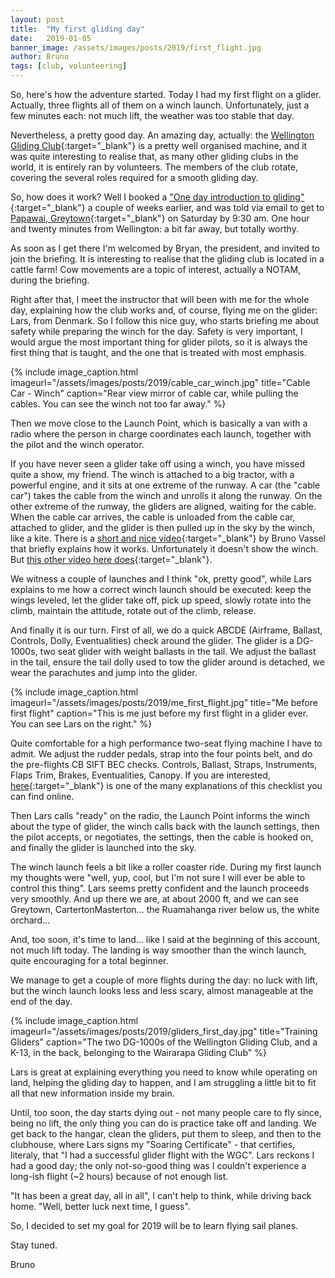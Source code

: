 ```yaml
---
layout: post
title:  "My first gliding day"
date:   2019-01-05
banner_image: /assets/images/posts/2019/first_flight.jpg
author: Bruno
tags: [club, volunteering]
---
```


So, here's how the adventure started.
Today I had my first flight on a glider. Actually, three flights all of them on a winch launch.
Unfortunately, just a few minutes each: not much lift, the weather was too stable that day.

Nevertheless, a pretty good day. An amazing day, actually: the [Wellington Gliding Club](https://soar.co.nz/){:target="_blank"} is a pretty well organised machine, and it was quite interesting to realise that, as many other gliding clubs in the world, it is entirely ran by volunteers. The members of the club rotate, covering the several roles required for a smooth gliding day.

So, how does it work? Well I booked a ["One day introduction to gliding"](http://soar.co.nz/index.php/learn-to-fly/#triallessons){:target="_blank"} a couple of weeks earlier, and was told via email to get to [Papawai, Greytown](https://goo.gl/maps/4PeeJ5SDUmdhrUbt9){:target="_blank"} on Saturday by 9:30 am. One hour and twenty minutes from Wellington: a bit far away, but totally worthy.

 <!--more-->

As soon as I get there I'm welcomed by Bryan, the president, and invited to join the briefing. 
It is interesting to realise that the gliding club is located in a cattle farm! 
Cow movements are a topic of interest, actually a NOTAM, during the briefing.

Right after that, I meet the instructor that will been with me for the whole day, explaining how the club works and, of course, flying me on the glider: Lars, from Denmark. So I follow this nice guy, who starts briefing me about safety while preparing the winch for the day. Safety is very important, I would argue the most important thing for glider pilots, so it is always the first thing that is taught, and the one that is treated with most emphasis.

{% include image_caption.html imageurl="/assets/images/posts/2019/cable_car_winch.jpg" title="Cable Car - Winch" caption="Rear view mirror of cable car, while pulling the cables. You can see the winch not too far away." %}

Then we move close to the Launch Point, which is basically a van with a radio where the person in charge coordinates each launch, together with the pilot and the winch operator.

If you have never seen a glider take off using a winch, you have missed quite a show, my friend. The winch is attached to a big tractor, with a powerful engine, and it sits at one extreme of the runway. A car (the "cable car") takes the cable from the winch and unrolls it along the runway. On the other extreme of the runway, the gliders are aligned, waiting for the cable. When the cable car arrives, the cable is unloaded from the cable car, attached to glider, and the glider is then pulled up in the sky by the winch, like a kite.
There is a [short and nice video](https://www.youtube.com/watch?v=VrUTjWEfbcI){:target="_blank"} by Bruno Vassel that briefly explains how it works. Unfortunately it doesn't show the winch. But [this other video here does](https://www.youtube.com/watch?v=BHms8MVHm5I){:target="_blank"}.

We witness a couple of launches and I think "ok, pretty good", while Lars explains to me how a correct winch launch should be executed: keep the wings leveled, let the glider take off, pick up speed, slowly rotate into the climb, maintain the attitude, rotate out of the climb, release.

And finally it is our turn. First of all, we do a quick ABCDE (Airframe, Ballast, Controls, Dolly, Eventualities) check around the glider. The glider is a DG-1000s, two seat glider with weight ballasts in the tail. 
We adjust the ballast in the tail, ensure the tail dolly used to tow the glider around is detached, we wear the parachutes and jump into the glider.

{% include image_caption.html imageurl="/assets/images/posts/2019/me_first_flight.jpg" title="Me before first flight" caption="This is me just before my first flight in a glider ever. You can see Lars on the right." %}

Quite comfortable for a high performance two-seat flying machine I have to admit. We adjust the rudder pedals, strap into the four points belt, and do the pre-flights CB SIFT BEC checks.  Controls, Ballast, Straps, Instruments, Flaps Trim, Brakes, Eventualities, Canopy. If you are interested, [here](https://www.midlandgliding.club/wp-content/uploads/2015/05/Pre-Flight-Checks.pdf){:target="_blank"} is one of the many explanations of this checklist you can find online.

Then Lars calls "ready" on the radio, the Launch Point informs the winch about the type of glider, the winch calls back with the launch settings, then the pilot accepts, or negotiates, the settings, then the cable is hooked on, and finally the glider is launched into the sky.

The winch launch feels a bit like a roller coaster ride. During my first launch my thoughts were "well, yup, cool, but I'm not sure I will ever be able to control this thing". 
Lars seems pretty confident and the launch proceeds very smoothly. And up there we are, at about 2000 ft, and we can see Greytown, CartertonMasterton... the Ruamahanga river below us, the white orchard...

And, too soon, it's time to land... like I said at the beginning of this account, not much lift today. The landing is way smoother than the winch launch, quite encouraging for a total beginner.

We manage to get a couple of more flights during the day: no luck with lift, but the winch launch looks less and less scary, almost manageable at the end of the day.

{% include image_caption.html imageurl="/assets/images/posts/2019/gliders_first_day.jpg" title="Training Gliders" caption="The two DG-1000s of the Wellington Gliding Club, and a K-13, in the back, belonging to the Wairarapa Gliding Club" %}

Lars is great at explaining everything you need to know while operating on land, helping the gliding day to happen, and I am struggling a little bit to fit all that new information inside my brain.

Until, too soon, the day starts dying out - not many people care to fly since, being no lift, the only thing you can do is practice take off and landing. We get back to the hangar, clean the gliders, put them to sleep, and then to the clubhouse, where Lars signs my "Soaring Certificate" - that certifies, literaly, that "I had a successful glider flight with the WGC".
Lars reckons I had a good day; the only not-so-good thing was I couldn't experience a long-ish flight (~2 hours) because of not enough list.

"It has been a great day, all in all", I can't help to think, while driving back home. "Well, better luck next time, I guess". 

So, I decided to set my goal for 2019 will be to learn flying sail planes. 

Stay tuned.

Bruno